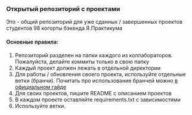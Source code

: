 ### Открытый репозиторий с проектами
Это - общий репозиторий для уже сданных / завершенных проектов студентов 98 когорты бэкенда Я.Практикума

#### Основные правила: 
1. Репозиторий разделен на папки каждого из коллабораторов. Пожалуйста, делайте коммиты только в свою папку 
2. Каждый проект должен лежать в отдельной директории
3. Для работы / обновления своего проекта, используйте отдельные ветки (бранчи). Почитать про использование бранчей можно [в официальном гайде](https://git-scm.com/docs/git-branch)
4. Для своих проектов, пишите README с описанием проектов 
5. В каждом проекте оставляйте requirements.txt с зависимостями
6. Используйте ветки.